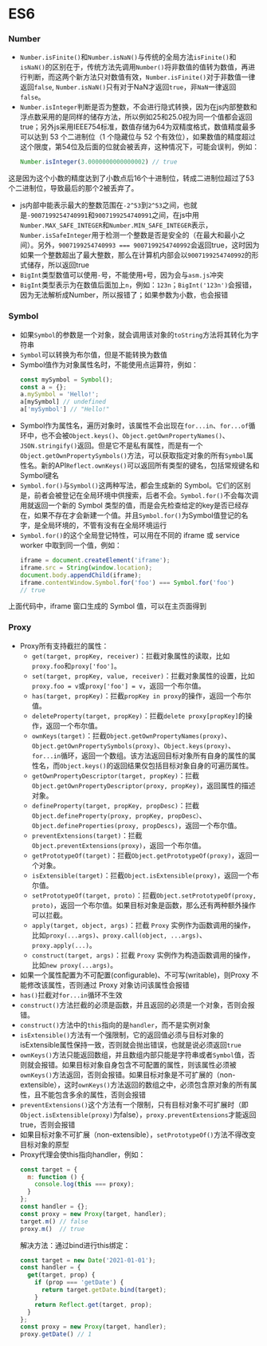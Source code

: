 # ES6
### Number
+ `Number.isFinite()`和`Number.isNaN()`与传统的全局方法`isFinite()`和`isNaN()`的区别在于，传统方法先调用`Number()`将非数值的值转为数值，再进行判断，而这两个新方法只对数值有效，`Number.isFinite()`对于非数值一律返回`false`, `Number.isNaN()`只有对于NaN才返回`true`，非`NaN`一律返回`false`。
+ `Number.isInteger`判断是否为整数，不会进行隐式转换，因为在js内部整数和浮点数采用的是同样的储存方法，所以例如25和25.0视为同一个值都会返回true；另外js采用IEEE754标准，数值存储为64为双精度格式，数值精度最多可以达到 53 个二进制位（1 个隐藏位与 52 个有效位），如果数值的精度超过这个限度，第54位及后面的位就会被丢弃，这种情况下，可能会误判，例如：
  ```javascript
  Number.isInteger(3.0000000000000002) // true
  ```
这是因为这个小数的精度达到了小数点后16个十进制位，转成二进制位超过了53个二进制位，导致最后的那个2被丢弃了。
+ js内部中能表示最大的整数范围在`-2^53`到`2^53`之间，也就是`-9007199254740991`和`9007199254740991`之间，在js中用`Number.MAX_SAFE_INTEGER`和`Number.MIN_SAFE_INTEGER`表示，`Number.isSafeInteger`用于检测一个整数是否是安全的（在最大和最小之间）。另外，`9007199254740993 === 9007199254740992`会返回true，这时因为如果一个整数超出了最大整数，那么在计算机内部会以`9007199254740992`的形式储存，所以返回true
+ `BigInt`类型数值可以使用`-`号，不能使用`+`号，因为会与`asm.js`冲突
+ `BigInt`类型表示为在数值后面加上`n`，例如：`123n`；`BigInt('123n')`会报错，因为无法解析成Number，所以报错了；如果参数为小数，也会报错
### Symbol
+ 如果`Symbol`的参数是一个对象，就会调用该对象的`toString`方法将其转化为字符串
+ `Symbol`可以转换为布尔值，但是不能转换为数值
+ Symbol值作为对象属性名时，不能使用点运算符，例如：
  ```javascript
  const mySymbol = Symbol();
  const a = {};
  a.mySymbol = 'Hello!';
  a[mySymbol] // undefined
  a['mySymbol'] // "Hello!"
  ```
+ Symbol作为属性名，遍历对象时，该属性不会出现在`for...in`、`for...of`循环中，也不会被`Object.keys()`、`Object.getOwnPropertyNames()`、`JSON.stringify()`返回。但是它不是私有属性，而是有一个`Object.getOwnPropertySymbols()`方法，可以获取指定对象的所有`Symbol`属性名。新的API`Reflect.ownKeys()`可以返回所有类型的键名，包括常规键名和Symbol键名
+ `Symbol.for()`与`Symbol()`这两种写法，都会生成新的 Symbol。它们的区别是，前者会被登记在全局环境中供搜索，后者不会。`Symbol.for()`不会每次调用就返回一个新的 Symbol 类型的值，而是会先检查给定的key是否已经存在，如果不存在才会新建一个值。并且`Symbol.for()`为Symbol值登记的名字，是全局环境的，不管有没有在全局环境运行
+ `Symbol.for()`的这个全局登记特性，可以用在不同的 iframe 或 service worker 中取到同一个值，例如：
  ```javascript
  iframe = document.createElement('iframe');
  iframe.src = String(window.location);
  document.body.appendChild(iframe);
  iframe.contentWindow.Symbol.for('foo') === Symbol.for('foo')
  // true
  ```
上面代码中，iframe 窗口生成的 Symbol 值，可以在主页面得到
### Proxy
+ Proxy所有支持截拦的属性：
  + `get(target, propKey, receiver)`：拦截对象属性的读取，比如`proxy.foo`和`proxy['foo']`。
  + `set(target, propKey, value, receiver)`：拦截对象属性的设置，比如`proxy.foo = v`或`proxy['foo'] = v`，返回一个布尔值。
  + `has(target, propKey)`：拦截`propKey in proxy`的操作，返回一个布尔值。
  + `deleteProperty(target, propKey)`：拦截`delete proxy[propKey]`的操作，返回一个布尔值。
  + `ownKeys(target)`：拦截`Object.getOwnPropertyNames(proxy)`、`Object.getOwnPropertySymbols(proxy)`、`Object.keys(proxy)`、`for...in`循环，返回一个数组。该方法返回目标对象所有自身的属性的属性名，而`Object.keys()`的返回结果仅包括目标对象自身的可遍历属性。
  + `getOwnPropertyDescriptor(target, propKey)`：拦截`Object.getOwnPropertyDescriptor(proxy, propKey)`，返回属性的描述对象。
  + `defineProperty(target, propKey, propDesc)`：拦截`Object.defineProperty(proxy, propKey, propDesc）`、`Object.defineProperties(proxy, propDescs)`，返回一个布尔值。
  + `preventExtensions(target)`：拦截`Object.preventExtensions(proxy)`，返回一个布尔值。
  + `getPrototypeOf(target)`：拦截`Object.getPrototypeOf(proxy)`，返回一个对象。
  + `isExtensible(target)`：拦截`Object.isExtensible(proxy)`，返回一个布尔值。
  + `setPrototypeOf(target, proto)`：拦截`Object.setPrototypeOf(proxy, proto)`，返回一个布尔值。如果目标对象是函数，那么还有两种额外操作可以拦截。
  + `apply(target, object, args)`：拦截 `Proxy` 实例作为函数调用的操作，比如`proxy(...args)`、`proxy.call(object, ...args)`、`proxy.apply(...)`。
  + `construct(target, args)`：拦截 `Proxy` 实例作为构造函数调用的操作，比如`new proxy(...args)`。
+ 如果一个属性配置为不可配置(configurable)、不可写(writable)，则Proxy 不能修改该属性，否则通过 Proxy 对象访问该属性会报错
+ `has()`拦截对`for...in`循环不生效
+ `construct()`方法拦截的必须是函数，并且返回的必须是一个对象，否则会报错。
+ `construct()`方法中的`this`指向的是`handler`，而不是实例对象
+ `isExtensible()`方法有一个强限制，它的返回值必须与目标对象的isExtensible属性保持一致，否则就会抛出错误，也就是说必须返回`true`
+ `ownKeys()`方法只能返回数组，并且数组内部只能是字符串或者`Symbol`值，否则就会报错。如果目标对象自身包含不可配置的属性，则该属性必须被`ownKeys()`方法返回，否则会报错。如果目标对象是不可扩展的（non-extensible），这时`ownKeys()`方法返回的数组之中，必须包含原对象的所有属性，且不能包含多余的属性，否则会报错
+ `preventExtensions()`这个方法有一个限制，只有目标对象不可扩展时（即`Object.isExtensible(proxy)`为false），`proxy.preventExtensions`才能返回true，否则会报错
+ 如果目标对象不可扩展（non-extensible），`setPrototypeOf()`方法不得改变目标对象的原型
+ Proxy代理会使this指向handler，例如：
  ```javascript
  const target = {
    m: function () {
      console.log(this === proxy);
    }
  };
  const handler = {};
  const proxy = new Proxy(target, handler);
  target.m() // false
  proxy.m()  // true
  ```
  解决方法：通过bind进行this绑定：
  ```javascript
  const target = new Date('2021-01-01');
  const handler = {
    get(target, prop) {
      if (prop === 'getDate') {
        return target.getDate.bind(target);
      }
      return Reflect.get(target, prop);
    }
  };
  const proxy = new Proxy(target, handler);
  proxy.getDate() // 1
  ```